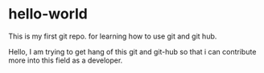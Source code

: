 # hello-world
This is my first git repo. for learning how to use git and git hub.

Hello, 
  I am trying to get hang of this git and git-hub so that i can contribute more into this field as a developer.
